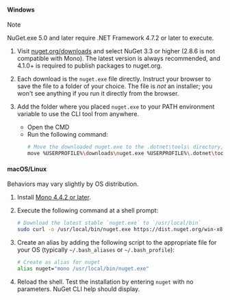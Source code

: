 #### Windows

> [!Note]
> NuGet.exe 5.0 and later require .NET Framework 4.7.2 or later to execute.

1. Visit [nuget.org/downloads](https://nuget.org/downloads) and select NuGet 3.3 or higher (2.8.6 is not compatible with Mono). The latest version is always recommended, and 4.1.0+ is required to publish packages to nuget.org.
1. Each download is the `nuget.exe` file directly. Instruct your browser to save the file to a folder of your choice. The file is *not* an installer; you won't see anything if you run it directly from the browser.
1. Add the folder where you placed `nuget.exe` to your PATH environment variable to use the CLI tool from anywhere.

    - Open the CMD
    - Run the following command:
        ```bash
        # Move the downloaded nuget.exe to the .dotnet\tools\ directory, which is already added to the PATH
        move %USERPROFILE%\downloads\nuget.exe %USERPROFILE%\.dotnet\tools
        ```

#### macOS/Linux

Behaviors may vary slightly by OS distribution.

1. Install [Mono 4.4.2 or later](http://www.mono-project.com/docs/getting-started/install/).

1. Execute the following command at a shell prompt:

    ```bash
    # Download the latest stable `nuget.exe` to `/usr/local/bin`
    sudo curl -o /usr/local/bin/nuget.exe https://dist.nuget.org/win-x86-commandline/latest/nuget.exe
    ```

1. Create an alias by adding the following script to the appropriate file for your OS (typically `~/.bash_aliases` or `~/.bash_profile`):

    ```bash
    # Create as alias for nuget
    alias nuget="mono /usr/local/bin/nuget.exe"
    ```

1. Reload the shell.  Test the installation by entering `nuget` with no parameters. NuGet CLI help should display.
